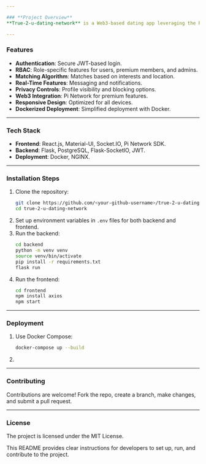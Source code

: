 ```yaml
---

### **Project Overview**
**True-2-u-dating-network** is a Web3-based dating app leveraging the Pi Network ecosystem to ensure secure transactions, encrypted user data, and an advanced matching experience.

---
```


### **Features**
- **Authentication**: Secure JWT-based login.
- **RBAC**: Role-specific features for users, premium members, and admins.
- **Matching Algorithm**: Matches based on interests and location.
- **Real-Time Features**: Messaging and notifications.
- **Privacy Controls**: Profile visibility and blocking options.
- **Web3 Integration**: Pi Network for premium features.
- **Responsive Design**: Optimized for all devices.
- **Dockerized Deployment**: Simplified deployment with Docker.

---

### **Tech Stack**
- **Frontend**: React.js, Material-UI, Socket.IO, Pi Network SDK.
- **Backend**: Flask, PostgreSQL, Flask-SocketIO, JWT.
- **Deployment**: Docker, NGINX.

---

### **Installation Steps**
1. Clone the repository:
   ```bash
   git clone https://github.com/<your-github-username>/true-2-u-dating-network.git
   cd true-2-u-dating-network
   ```
2. Set up environment variables in `.env` files for both backend and frontend.
3. Run the backend:
   ```bash
   cd backend
   python -m venv venv
   source venv/bin/activate
   pip install -r requirements.txt
   flask run
   ```
4. Run the frontend:
   ```bash
   cd frontend
   npm install axios
   npm start
   ```

---

### **Deployment**
1. Use Docker Compose:
   ```bash
   docker-compose up --build
   ```
2. 

---

### **Contributing**
Contributions are welcome! Fork the repo, create a branch, make changes, and submit a pull request.

---

### **License**
The project is licensed under the MIT License.

This README provides clear instructions for developers to set up, run, and contribute to the project.
